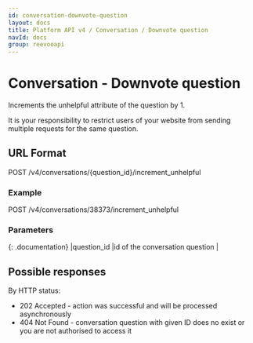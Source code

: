 ```yaml
---
id: conversation-downvote-question
layout: docs
title: Platform API v4 / Conversation / Downvote question
navId: docs
group: reevooapi
---
```


# Conversation - Downvote question

Increments the unhelpful attribute of the question by 1.

<div class="warning">
  It is your responsibility to restrict users of your website from sending multiple requests for the same question.
</div>

## URL Format
POST /v4/conversations/{question_id}/increment_unhelpful

### Example
POST /v4/conversations/38373/increment_unhelpful

### Parameters

{: .documentation}
|question_id     |id of the conversation question        |

## Possible responses

By HTTP status:

 * 202 Accepted - action was successful and will be processed asynchronously
 * 404 Not Found - conversation question with given ID does no exist or you are not authorised to access it
